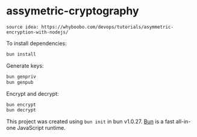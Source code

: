 # assymetric-cryptography

```source idea: https://whyboobo.com/devops/tutorials/asymmetric-encryption-with-nodejs/```

To install dependencies:

```bash
bun install
```

Generate keys:

```bash
bun genpriv
bun genpub
```

Encrypt and decrypt:

```bash
bun encrypt
bun decrypt
```

This project was created using `bun init` in bun v1.0.27. [Bun](https://bun.sh) is a fast all-in-one JavaScript runtime.
